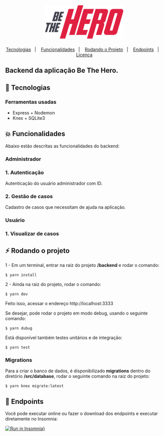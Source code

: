 <h1 align="center">
    <img alt="BeTheHero" title="#delicinha" src="../.github/logo.png" width="250px" />
</h1>

<p align="center">
  <a href="#rocket-tecnologias">Tecnologias</a>&nbsp;&nbsp;&nbsp;|&nbsp;&nbsp;&nbsp;
  <a href="#collision-funcionalidades">Funcionalidades</a>&nbsp;&nbsp;&nbsp;|&nbsp;&nbsp;&nbsp;
  <a href="#zap-rodando-o-projeto">Rodando o Projeto</a>&nbsp;&nbsp;&nbsp;|&nbsp;&nbsp;&nbsp;
  <a href="#notebook-enpoints">Endpoints</a>&nbsp;&nbsp;&nbsp;|&nbsp;&nbsp;&nbsp;
  <a href="#memo-licença">Licença</a>
</p>

<h2>
<strong>Backend</strong> da aplicação Be The Hero.
</h2>

## :rocket: Tecnologias

### **Ferramentas usadas**

- Express + Nodemon
- Knex + SQLite3

## :collision: Funcionalidades

Abaixo estão descritas as funcionalidades do backend:

### **Administrador**

### 1. Autenticação

Autenticação do usuário administrador com ID.

### 2. Gestão de casos

Cadastro de casos que necessitam de ajuda na aplicação.

### **Usuário**

### 1. Visualizar de casos

## :zap: Rodando o projeto

1 - Em um terminal, entrar na raiz do projeto **/backend** e rodar o comando:

```
$ yarn install
```

2 - Ainda na raiz do projeto, rodar o comando:

```
$ yarn dev
```

Feito isso, acessar o endereço http://localhost:3333

Se desejar, pode rodar o projeto em modo debug, usando o seguinte comando:

```
$ yarn dubug
```

Está disponível também testes unitários e de integração:

```
$ yarn test
```

### Migrations

Para a criar o banco de dados, é disponibilizado **migrations** dentro do diretório **/src/database**, rodar o seguinte comando na raiz do projeto:

```
$ yarn knex migrate:latest
```

## :notebook: Endpoints

Você pode executar online ou fazer o download dos endpoints e executar diretamente no Insomnia:

[![Run in Insomnia}](https://insomnia.rest/images/run.svg)](https://insomnia.rest/run/?label=&uri=https%3A%2F%2Fraw.githubusercontent.com%2FWallysonGalvao%2Frocketseat-omnistack-semana11%2Fmaster%2Fbackend%2Fendpoints.json)
